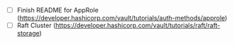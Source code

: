 - [ ] Finish README for AppRole (https://developer.hashicorp.com/vault/tutorials/auth-methods/approle)
- [ ] Raft Cluster (https://developer.hashicorp.com/vault/tutorials/raft/raft-storage)